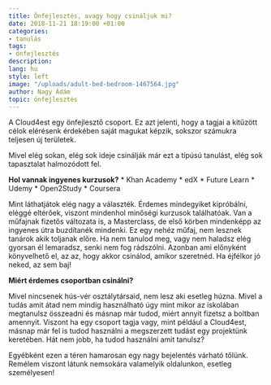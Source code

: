 ```yaml
---
title: Önfejlesztés, avagy hogy csináljuk mi?
date: 2018-11-21 18:19:00 +01:00
categories:
- tanulás
tags:
- önfejlesztés
description: 
lang: hu
style: left
image: "/uploads/adult-bed-bedroom-1467564.jpg"
author: Nagy Ádám
topic: önfejlesztés
---
```


A Cloud4est egy önfejlesztő csoport. Ez azt jelenti, hogy a tagjai a kitűzött célok elérésenk érdekében saját magukat 
képzik, sokszor számukra teljesen új területek. 

Mivel elég sokan, elég sok  ideje csinálják már ezt a típúsú tanulást, elég sok tapasztalat halmozódott fel. 

**Hol vannak ingyenes kurzusok?**
	* Khan Academy
	* edX
	* Future Learn
	* Udemy
	* Open2Study
	* Coursera
	
Mint láthatjátok elég nagy a választék. Érdemes mindegyiket kipróbálni, eléggé eltérőek, viszont mindenhol minőségi kurzusok 
találhatóak. Van a műfajnak fizetős változata is, a Masterclass, de első körben mindenképp az ingyenes útra buzdítanék mindenki.
Ez egy nehéz műfaj, nem lesznek tanárok akik toljanak előre. Ha nem tanulod meg, vagy nem haladsz elég gyorsan él lemaradsz, 
senki nem fog rádszólni. Azonban ami előnyként könyvelhető el, az az, hogy akkor csinálod, amikor szeretnéd. Ha éjfélkor jó neked,
az sem baj!

**Miért érdemes csoportban csinálni?**

Mivel nincsenek hús-vér osztálytársaid, nem lesz aki esetleg húzna. Mivel a tudás amit átad nem mindig használható úgy mint mikor 
az iskolában megtanulsz összeadni és másnap már tudod, miért annyit fizetsz a boltban amennyit. Viszont ha egy csoport tagja vagy,
mint például a Cloud4est, másnap már fel is tudod használni a megszerzett tudást egy projektünk keretében. Hát nem jobb, ha tudod
használni amit tanulsz?

Egyébként ezen a téren hamarosan egy nagy bejelentés várható tőlünk. Remélem viszont látunk nemsokára valamelyik oldalunkon,
esetleg személyesen!